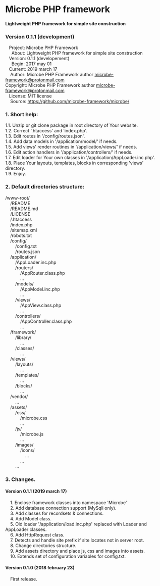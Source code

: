 # Microbe PHP framework  
  
<h4>Lightweight PHP framework for simple site construction</h4>  
<h3>Version 0.1.1 (development)</h3>  
  
&nbsp;&nbsp;&nbsp;Project: Microbe PHP Framework  
&nbsp;&nbsp;&nbsp;&nbsp;&nbsp;About: Lightweight PHP framework for simple site construction  
&nbsp;&nbsp;&nbsp;Version: 0.1.1 (developement)  
&nbsp;&nbsp;&nbsp;&nbsp;&nbsp;Begin: 2017 may 01  
&nbsp;&nbsp;&nbsp;Current: 2019 march 17  
&nbsp;&nbsp;&nbsp;&nbsp;Author: Microbe PHP Framework author <microbe-framework@protonmail.com>  
Copyright: Microbe PHP Framework author <microbe-framework@protonmail.com>  
&nbsp;&nbsp;&nbsp;License: MIT license  
&nbsp;&nbsp;&nbsp;&nbsp;Source: https://github.com/microbe-framework/microbe/  
  
<h3>1. Short help:</h3>  
  
1.1. Unzip or git clone package in root directory of Your website.  
1.2. Correct '.htaccess' and 'index.php'.  
1.3. Edit routes in '/config/routes.json'.  
1.4. Add data models in '/application/model/' if needs.  
1.5. Add views' render routines in '/application/views/' if needs.  
1.6. Edit action handlers in '/application/controllers/' if needs.  
1.7. Edit loader for Your own classes in '/application/AppLoader.inc.php'.  
1.8. Place Your layouts, templates, blocks in corresponding 'views' directory.  
1.9. Enjoy.  
  
<h3>2. Default directories structure:</h3>  
  
/www-root/  
&nbsp;&nbsp;&nbsp;&nbsp;/README  
&nbsp;&nbsp;&nbsp;&nbsp;/README.md  
&nbsp;&nbsp;&nbsp;&nbsp;/LICENSE  
&nbsp;&nbsp;&nbsp;&nbsp;/.htaccess  
&nbsp;&nbsp;&nbsp;&nbsp;/index.php  
&nbsp;&nbsp;&nbsp;&nbsp;/sitemap.xml  
&nbsp;&nbsp;&nbsp;&nbsp;/robots.txt  
&nbsp;&nbsp;&nbsp;&nbsp;/config/  
&nbsp;&nbsp;&nbsp;&nbsp;&nbsp;&nbsp;&nbsp;&nbsp;/config.txt  
&nbsp;&nbsp;&nbsp;&nbsp;&nbsp;&nbsp;&nbsp;&nbsp;/routes.json  
&nbsp;&nbsp;&nbsp;&nbsp;/application/  
&nbsp;&nbsp;&nbsp;&nbsp;&nbsp;&nbsp;&nbsp;&nbsp;/AppLoader.inc.php  
&nbsp;&nbsp;&nbsp;&nbsp;&nbsp;&nbsp;&nbsp;&nbsp;/routers/  
&nbsp;&nbsp;&nbsp;&nbsp;&nbsp;&nbsp;&nbsp;&nbsp;&nbsp;&nbsp;&nbsp;&nbsp;/AppRouter.class.php  
&nbsp;&nbsp;&nbsp;&nbsp;&nbsp;&nbsp;&nbsp;&nbsp;&nbsp;&nbsp;&nbsp;&nbsp;...  
&nbsp;&nbsp;&nbsp;&nbsp;&nbsp;&nbsp;&nbsp;&nbsp;/models/  
&nbsp;&nbsp;&nbsp;&nbsp;&nbsp;&nbsp;&nbsp;&nbsp;&nbsp;&nbsp;&nbsp;&nbsp;/AppModel.inc.php  
&nbsp;&nbsp;&nbsp;&nbsp;&nbsp;&nbsp;&nbsp;&nbsp;&nbsp;&nbsp;&nbsp;&nbsp;...  
&nbsp;&nbsp;&nbsp;&nbsp;&nbsp;&nbsp;&nbsp;&nbsp;/views/  
&nbsp;&nbsp;&nbsp;&nbsp;&nbsp;&nbsp;&nbsp;&nbsp;&nbsp;&nbsp;&nbsp;&nbsp;/AppView.class.php  
&nbsp;&nbsp;&nbsp;&nbsp;&nbsp;&nbsp;&nbsp;&nbsp;&nbsp;&nbsp;&nbsp;&nbsp;...  
&nbsp;&nbsp;&nbsp;&nbsp;&nbsp;&nbsp;&nbsp;&nbsp;/controllers/  
&nbsp;&nbsp;&nbsp;&nbsp;&nbsp;&nbsp;&nbsp;&nbsp;&nbsp;&nbsp;&nbsp;&nbsp;/AppController.class.php  
&nbsp;&nbsp;&nbsp;&nbsp;&nbsp;&nbsp;&nbsp;&nbsp;&nbsp;&nbsp;&nbsp;&nbsp;...  
&nbsp;&nbsp;&nbsp;&nbsp;/framework/  
&nbsp;&nbsp;&nbsp;&nbsp;&nbsp;&nbsp;&nbsp;&nbsp;/library/  
&nbsp;&nbsp;&nbsp;&nbsp;&nbsp;&nbsp;&nbsp;&nbsp;&nbsp;&nbsp;&nbsp;&nbsp;...  
&nbsp;&nbsp;&nbsp;&nbsp;&nbsp;&nbsp;&nbsp;&nbsp;/classes/  
&nbsp;&nbsp;&nbsp;&nbsp;&nbsp;&nbsp;&nbsp;&nbsp;&nbsp;&nbsp;&nbsp;&nbsp;...  
&nbsp;&nbsp;&nbsp;&nbsp;/views/  
&nbsp;&nbsp;&nbsp;&nbsp;&nbsp;&nbsp;&nbsp;&nbsp;/layouts/  
&nbsp;&nbsp;&nbsp;&nbsp;&nbsp;&nbsp;&nbsp;&nbsp;&nbsp;&nbsp;&nbsp;&nbsp;...  
&nbsp;&nbsp;&nbsp;&nbsp;&nbsp;&nbsp;&nbsp;&nbsp;/templates/  
&nbsp;&nbsp;&nbsp;&nbsp;&nbsp;&nbsp;&nbsp;&nbsp;&nbsp;&nbsp;&nbsp;&nbsp;...  
&nbsp;&nbsp;&nbsp;&nbsp;&nbsp;&nbsp;&nbsp;&nbsp;/blocks/  
&nbsp;&nbsp;&nbsp;&nbsp;&nbsp;&nbsp;&nbsp;&nbsp;&nbsp;&nbsp;&nbsp;&nbsp;...  
&nbsp;&nbsp;&nbsp;&nbsp;/vendor/  
&nbsp;&nbsp;&nbsp;&nbsp;&nbsp;&nbsp;&nbsp;&nbsp;...  
&nbsp;&nbsp;&nbsp;&nbsp;/assets/  
&nbsp;&nbsp;&nbsp;&nbsp;&nbsp;&nbsp;&nbsp;&nbsp;/css/  
&nbsp;&nbsp;&nbsp;&nbsp;&nbsp;&nbsp;&nbsp;&nbsp;&nbsp;&nbsp;&nbsp;&nbsp;/microbe.css  
&nbsp;&nbsp;&nbsp;&nbsp;&nbsp;&nbsp;&nbsp;&nbsp;&nbsp;&nbsp;&nbsp;&nbsp;...  
&nbsp;&nbsp;&nbsp;&nbsp;&nbsp;&nbsp;&nbsp;&nbsp;/js/  
&nbsp;&nbsp;&nbsp;&nbsp;&nbsp;&nbsp;&nbsp;&nbsp;&nbsp;&nbsp;&nbsp;&nbsp;/microbe.js  
&nbsp;&nbsp;&nbsp;&nbsp;&nbsp;&nbsp;&nbsp;&nbsp;&nbsp;&nbsp;&nbsp;&nbsp;...  
&nbsp;&nbsp;&nbsp;&nbsp;&nbsp;&nbsp;&nbsp;&nbsp;/images/  
&nbsp;&nbsp;&nbsp;&nbsp;&nbsp;&nbsp;&nbsp;&nbsp;&nbsp;&nbsp;&nbsp;&nbsp;/icons/  
&nbsp;&nbsp;&nbsp;&nbsp;&nbsp;&nbsp;&nbsp;&nbsp;&nbsp;&nbsp;&nbsp;&nbsp;&nbsp;&nbsp;&nbsp;&nbsp;...  
&nbsp;&nbsp;&nbsp;&nbsp;&nbsp;&nbsp;&nbsp;&nbsp;&nbsp;&nbsp;&nbsp;&nbsp;...  
&nbsp;&nbsp;&nbsp;&nbsp;&nbsp;&nbsp;&nbsp;&nbsp;...  
  
<h3>3. Changes.</h3>  

<h4>Version 0.1.1 (2019 march 17)</h4>  
&nbsp;&nbsp;&nbsp;&nbsp;1. Enclose framework classes into namespace 'Microbe'<br/>
&nbsp;&nbsp;&nbsp;&nbsp;2. Add database connection support (MySqli only).<br/>
&nbsp;&nbsp;&nbsp;&nbsp;3. Add classes for recordsets & connections.<br/>
&nbsp;&nbsp;&nbsp;&nbsp;4. Add Model class.<br/>
&nbsp;&nbsp;&nbsp;&nbsp;5. Old loader '/application/load.inc.php' replaced with Loader and AppLoader classes.<br/>
&nbsp;&nbsp;&nbsp;&nbsp;6. Add HttpRequest class.<br/>
&nbsp;&nbsp;&nbsp;&nbsp;7. Detects and handle site prefix if site locates not in server root.<br/>
&nbsp;&nbsp;&nbsp;&nbsp;8. Change directories structure.<br/>
&nbsp;&nbsp;&nbsp;&nbsp;9. Add assets directory and place js, css and images into assets.<br/>
&nbsp;&nbsp;&nbsp;&nbsp;10. Extends set of configuration variables for config.txt.<br/>
  
<h4>Version 0.1.0 (2018 february 23)</h4>  
&nbsp;&nbsp;&nbsp;&nbsp;First release.  
  
